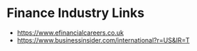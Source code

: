 # Finance Industry Links

- https://www.efinancialcareers.co.uk
- https://www.businessinsider.com/international?r=US&IR=T

